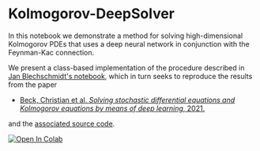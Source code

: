 # Kolmogorov-DeepSolver
In this notebook we demonstrate a method for solving high-dimensional Kolmogorov PDEs that uses a deep neural network in conjunction with the Feynman-Kac connection.

We present a class-based implementation of the procedure described in [Jan Blechschmidt's notebook](https://github.com/janblechschmidt/PDEsByNNs/blob/main/Feynman_Kac_Solver.ipynb),
which in turn seeks to reproduce the results from the paper

- [Beck, Christian et al. *Solving stochastic differential equations and Kolmogorov equations by means of deep learning*, 2021.](https://link.springer.com/article/10.1007/s10915-021-01590-0)

and the [associated source code](https://github.com/seb-becker/kolmogorov).

<a href="https://colab.research.google.com/drive/1RawBUrWgVJI7YoljbOhZn3DAgWEQ4lZH?usp=sharing" target="_parent">
<img src="https://colab.research.google.com/assets/colab-badge.svg" alt="Open In Colab"/>
</a>
